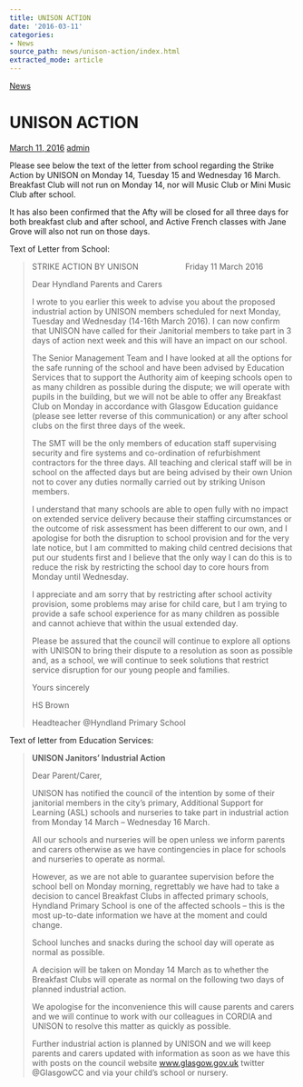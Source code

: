 ```yaml
---
title: UNISON ACTION
date: '2016-03-11'
categories:
- News
source_path: news/unison-action/index.html
extracted_mode: article
---
```

[News](category/news/)

# UNISON ACTION

[March 11, 2016](news/unison-action/) [admin](author/admin/)

Please see below the text of the letter from school regarding the Strike Action by UNISON on Monday 14, Tuesday 15 and Wednesday 16 March. Breakfast Club will not run on Monday 14, nor will Music Club or Mini Music Club after school.

It has also been confirmed that the Afty will be closed for all three days for both breakfast club and after school, and Active French classes with Jane Grove will also not run on those days.

Text of Letter from School:

> STRIKE ACTION BY UNISON &nbsp; &nbsp; &nbsp; &nbsp; &nbsp; &nbsp; &nbsp; &nbsp; &nbsp; &nbsp; Friday 11 March 2016
> 
> Dear Hyndland Parents and Carers
> 
> I wrote to you earlier this week to advise you about the proposed industrial action by UNISON members scheduled for next Monday, Tuesday and Wednesday (14-16th March 2016). I can now confirm that UNISON have called for their Janitorial members to take part in 3 days of action next week and this will have an impact on our school.
> 
> The Senior Management Team and I have looked at all the options for the safe running of the school and have been advised by Education Services that to support the Authority aim of keeping schools open to as many children as possible during the dispute; we will operate with pupils in the building, but we will not be able to offer any Breakfast Club on Monday in accordance with Glasgow Education guidance (please see letter reverse of this communication) or any after school clubs on the first three days of the week.
> 
> The SMT will be the only members of education staff supervising security and fire systems and co-ordination of refurbishment contractors for the three days. All teaching and clerical staff will be in school on the affected days but are being advised by their own Union not to cover any duties normally carried out by striking Unison members.
> 
> I understand that many schools are able to open fully with no impact on extended service delivery because their staffing circumstances or the outcome of risk assessment has been different to our own, and I apologise for both the disruption to school provision and for the very late notice, but I am committed to making child centred decisions that put our students first and I believe that the only way I can do this is to reduce the risk by restricting the school day to core hours from Monday until Wednesday.
> 
> I appreciate and am sorry that by restricting after school activity provision, some problems may arise for child care, but I am trying to provide a safe school experience for as many children as possible and cannot achieve that within the usual extended day.
> 
> Please be assured that the council will continue to explore all options with UNISON to bring their dispute to a resolution as soon as possible and, as a school, we will continue to seek solutions that restrict service disruption for our young people and families.
> 
> Yours sincerely
> 
> HS Brown
> 
> Headteacher @Hyndland Primary School

Text of letter from Education Services:

> **UNISON Janitors’ Industrial Action**
> 
> Dear Parent/Carer,
> 
> UNISON has notified the council of the intention by some of their janitorial members in the city’s primary, Additional Support for Learning (ASL) schools and nurseries to take part in industrial action from Monday 14 March – Wednesday 16 March.
> 
> All our schools and nurseries will be open unless we inform parents and carers otherwise as we have contingencies in place for schools and nurseries to operate as normal.
> 
> However, as we are not able to guarantee supervision before the school bell on Monday morning, regrettably we have had to take a decision to cancel Breakfast Clubs in affected primary schools, Hyndland Primary School is one of the affected schools – this is the most up-to-date information we have at the moment and could change.
> 
> School lunches and snacks during the school day will operate as normal as possible.
> 
> A decision will be taken on Monday 14 March as to whether the Breakfast Clubs will operate as normal on the following two days of planned industrial action.
> 
> We apologise for the inconvenience this will cause parents and carers and we will continue to work with our colleagues in CORDIA and UNISON to resolve this matter as quickly as possible.
> 
> Further industrial action is planned by UNISON and we will keep parents and carers updated with information as soon as we have this with posts on the council website www.glasgow.gov.uk twitter @GlasgowCC and via your child’s school or nursery.

&nbsp;

&nbsp;
